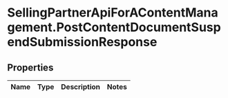 # SellingPartnerApiForAContentManagement.PostContentDocumentSuspendSubmissionResponse

## Properties
Name | Type | Description | Notes
------------ | ------------- | ------------- | -------------


